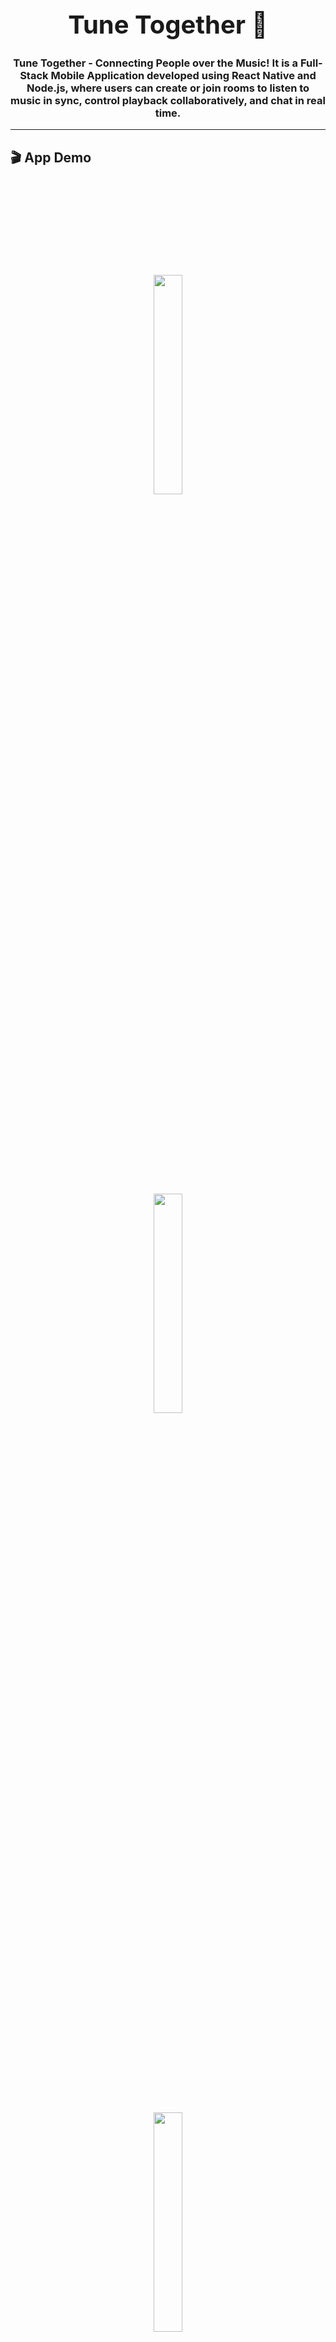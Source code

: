 <h1 align="center" style="font-size:40px;">Tune Together 🎵</h1>
<h3 align="center">Tune Together - Connecting People over the Music! It is a Full-Stack Mobile Application developed using React Native and Node.js, where users can create or join rooms to listen to music in sync, control playback collaboratively, and chat in real time.</h3>

---
 
## 🎬 App Demo

<p align="center">
  <img src="./outputs/1.png" width="30%" style="margin: 150px;" />
  <img src="./outputs/2.png" width="30%" style="margin: 150px;" />
  <img src="./outputs/3.png" width="30%" style="margin: 150px;" />
</p>

<p align="center">
  <img src="./outputs/4.png" width="30%" style="margin: 150px;" />
  <img src="./outputs/5.png" width="30%" style="margin: 150px;" />
  <img src="./outputs/6.png" width="30%" style="margin: 150px;" />
</p>

<p align="center">
  <img src="./outputs/7.png" width="30%" style="margin: 150px;" />
  <img src="./outputs/8.png" width="30%" style="margin: 150px;" />
  <img src="./outputs/9.png" width="30%" style="margin: 150px;" />
</p>

<p align="center">
  <img src="./outputs/10.png" width="30%" style="margin: 150px;" />
  <img src="./outputs/11.png" width="30%" style="margin: 150px;" />
  <img src="./outputs/12.png" width="30%" style="margin: 150px;" />
</p>

<p align="center">
  <img src="./outputs/13.png" width="30%" style="margin: 150px;" />
  <img src="./outputs/14.png" width="30%" style="margin: 150px;" />
  <img src="./outputs/15.png" width="30%" style="margin: 150px;" />
</p>

<p align="center">
  <img src="./outputs/16.png" width="30%" style="margin: 150px;" />
  <img src="./outputs/17.png" width="30%" style="margin: 150px;" />
  <img src="./outputs/18.png" width="30%" style="margin: 150px;" />
</p>

<p align="center">
  <img src="./outputs/19.png" width="30%" style="margin: 150px;" />
  <img src="./outputs/20.png" width="30%" style="margin: 150px;" />
  <img src="./outputs/21.png" width="30%" style="margin: 150px;" />
</p>

<p align="center">
  <img src="./outputs/22.png" width="30%" style="margin: 150px;" />
  <img src="./outputs/23.png" width="30%" style="margin: 150px;" />
  <img src="./outputs/24.png" width="30%" style="margin: 150px;" />
</p>

<p align="center">
  <img src="./outputs/25.png" width="30%" style="margin: 150px;" />
  <img src="./outputs/26.png" width="30%" style="margin: 150px;" />
  <img src="./outputs/27.png" width="30%" style="margin: 150px;" />
</p>

<p align="center">
  <img src="./outputs/28.png" width="30%" style="margin: 150px;" />
  <img src="./outputs/29.png" width="30%" style="margin: 150px;" />
  <img src="./outputs/30.png" width="30%" style="margin: 150px;" />
</p>

<p align="center">
  <img src="./outputs/31.png" width="30%" style="margin: 150px;" />
  <img src="./outputs/32.png" width="30%" style="margin: 150px;" />
  <img src="./outputs/33.png" width="30%" style="margin: 150px;" />
</p>

<p align="center">
  <img src="./outputs/34.png" width="30%" style="margin: 150px;" />
  <img src="./outputs/35.png" width="30%" style="margin: 150px;" />
  <img src="./outputs/36.png" width="30%" style="margin: 150px;" />
</p>

<p align="center">
  <img src="./outputs/37.png" width="30%" style="margin: 150px;" />
  <img src="./outputs/38.png" width="30%" style="margin: 150px;" />
  <img src="./outputs/39.png" width="30%" style="margin: 150px;" />
</p>

<p align="center">
  <img src="./outputs/40.png" width="30%" style="margin: 150px;" />
  <img src="./outputs/41.png" width="30%" style="margin: 150px;" />
  <img src="./outputs/42.png" width="30%" style="margin: 150px;" />
</p>

<p align="center">
  <img src="./outputs/43.png" width="30%" style="margin: 150px;" />
  <img src="./outputs/44.png" width="30%" style="margin: 150px;" />
  <img src="./outputs/45.png" width="30%" style="margin: 150px;" />
</p>

<p align="center">
  <img src="./outputs/46.png" width="30%" style="margin: 150px;" />
  <img src="./outputs/47.png" width="30%" style="margin: 150px;" />
  <img src="./outputs/48.png" width="30%" style="margin: 150px;" />
</p>

---

## 📂 Folder Structure

tune-together:
1. screens # 📱 React Native frontend screens
2. assets # 🧠 Image, JSON, Video Assets
3. outputs # 🧪 App Working Screens

---


## 🧰 Tech Stack

### 💻 Frontend (visible/)
- React Native Expo SDK 53
- Firebase Cloud Messaging (v1)
- Expo Secure Storage + Biometrics
- EAS Build system

### 🔧 Backend (invisible/)
- Node.js + Express.js
- MongoDB + Vector Search
- Gemini Pro 2.5 LLM (via Vertex AI)

---

### Clone the repo
```bash
git clone https://github.com/nryadav18/tunetogether.git
cd tunetogether
```

### Installation
```bash
cd visible
npm install
```
### Running the Frontend
```bash
npx expo start -c
```
